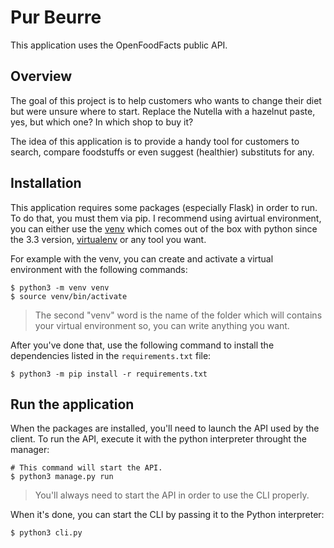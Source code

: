 # Pur Beurre
This application uses the OpenFoodFacts public API.

## Overview
The goal of this project is to help customers who wants to change their diet but
were unsure where to start.
Replace the Nutella with a hazelnut paste, yes, but which one? In which shop to buy it? 

The idea of this application is to provide a handy tool for customers 
to search, compare foodstuffs or even suggest (healthier) substituts for any.

## Installation
This application requires some packages (especially Flask) in order to run. 
To do that, you must them via pip. I recommend using avirtual environment, 
you can either use the [venv](https://docs.python.org/3.8/library/venv.html)
which comes out of the box with python since the 3.3 version, 
[virtualenv](https://virtualenv.pypa.io/en/latest/) or any tool you want.

For example with the venv, you can create and activate a virtual environment 
with the following commands:
```shell
$ python3 -m venv venv
$ source venv/bin/activate
```

> The second "venv" word is the name of the folder which will contains your 
virtual environment so, you can write anything you want.

After you've done that, use the following command to install the dependencies 
listed in the `requirements.txt` file:

```shell
$ python3 -m pip install -r requirements.txt
```

## Run the application
When the packages are installed, you'll need to launch the API used by the client.
To run the API, execute it with the python interpreter throught the manager:

```shell
# This command will start the API.
$ python3 manage.py run
```

> You'll always need to start the API in order to use the CLI properly.

When it's done, you can start the CLI by passing it to the Python interpreter:
```shell
$ python3 cli.py
```
